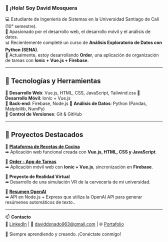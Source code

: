 ### 👋 ¡Hola! Soy David Mosquera

💻 Estudiante de Ingeniería de Sistemas en la Universidad Santiago de Cali (10° semestre).  
🚀 Apasionado por el desarrollo web, el desarrollo móvil y el análisis de datos.  
📊 Recientemente completé un curso de **Análisis Exploratorio de Datos con Python (SENA)**.  
🎯 Actualmente, estoy desarrollando **Order**, una aplicación de organización de tareas con **Ionic + Vue.js + Firebase**.  

---

## 🚀 Tecnologías y Herramientas  
🔹 **Desarrollo Web**: Vue.js, HTML, CSS, JavaScript, Tailwind.css
🔹 **Desarrollo Móvil**: Ionic + Vue.js  
🔹 **Back-end**: Firebase, Node.js
🔹 **Análisis de Datos**: Python (Pandas, Matplotlib, NumPy)  
🔹 **Control de Versiones**: Git & GitHub  

---

## 📌 Proyectos Destacados  
🔸 **[Plataforma de Recetas de Cocina](https://github.com/Guetta09/Recetas_front)**  
➡ Aplicación web funcional creada con **Vue.js, HTML, CSS y JavaScript**.  

🔸 **[Order - App de Tareas](https://github.com/Guetta09/Order)**   
➡ Aplicación móvil web con **Ionic + Vue.js**, sincronización en **Firebase**.  

🔸 **Proyecto de Realidad Virtual**  
➡ Desarrollo de una simulación VR de la cervecería de mi universidad. 

🔸 **[Resumen OpenAI](https://github.com/Guetta09/resumen_openai)**  
➡  API en Node.js + Express que utiliza la OpenAI API para generar resúmenes automáticos de texto..  

---

📫 **Contacto**  
🔗 [LinkedIn](#) | 📨 daviddonado963@gmail.com | 🌐 [Portafolio](#)  

🚀 Siempre aprendiendo y creando. ¡Conéctate conmigo!  
